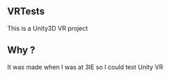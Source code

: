 ## VRTests

This is a Unity3D VR project

## Why ?

It was made when I was at 3IE so I could test Unity VR
